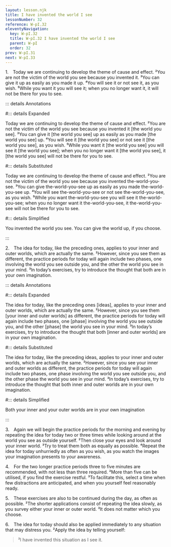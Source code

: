 ```yaml
---
layout: lesson.njk
title: I have invented the world I see
lessonNumber: 32
reference: W-pI.32
eleventyNavigation:
  key: W-pI.32
  title: W-pI.32 I have invented the world I see
  parent: W-pI
  order: 32
prev: W-pI.31
next: W-pI.33
---
```


1. Today we are continuing to develop the theme of cause and effect. 
²You are not the victim of the world you see because you invented it. 
³You can give it up as easily as you made it up. 
⁴You will see it or not see it, as you wish. 
⁵While you want it you will see it; when you no longer want it, it will not be there for you to see.

::: details Annotations

#::: details Expanded

Today we are continuing to develop the theme of cause and effect. 
²You are not the victim of the world you see because you invented it [the world you see]. 
³You can give it [the world you see] up as easily as you made [the world you see] up. 
⁴You will see it [the world you see] or not see it [the world you see], as you wish. 
⁵While you want it [the world you see] you will see it [the world you see]; when you no longer want it [the world you see],  it [the world you see] will not be there for you to see.

#::: details Substituted

Today we are continuing to develop the theme of cause and effect. 
²You are not the victim of the world you see because you invented the-world-you-see. 
³You can give the-world-you-see up as easily as you made the-world-you-see up. 
⁴You will see the-world-you-see or not see the-world-you-see, as you wish. 
⁵While you want the-world-you-see you will see it the-world-you-see; when you no longer want it the-world-you-see,  it the-world-you-see will not be there for you to see.

#::: details Simplified

You invented the world you see. 
You can give the world up, if you choose.

:::

2. The idea for today, like the preceding ones, applies to your inner and outer worlds, which are actually the same. 
²However, since you see them as different, the practice periods for today will again include two phases, one involving the world you see outside you, and the other the world you see in your mind. 
³In today’s exercises, try to introduce the thought that both are in your own imagination.

::: details Annotations

#::: details Expanded

The idea for today, like the preceding ones [ideas], applies to your inner and outer worlds, which are actually the same. 
²However, since you see them [your inner and outer worlds] as different, the practice periods for today will again include two phases, one [phase] involving the world you see outside you, and the other [phase] the world you see in your mind. 
³In today’s exercises, try to introduce the thought that both [inner and outer worlds] are in your own imagination.

#::: details Substituted

The idea for today, like the preceding ideas, applies to your inner and outer worlds, which are actually the same. 
²However, since you see your inner and outer worlds as different, the practice periods for today will again include two phases, one phase involving the world you see outside you, and the other phase the world you see in your mind. 
³In today’s exercises, try to introduce the thought that both inner and outer worlds are in your own imagination.

#::: details Simplified

Both your inner and your outer worlds are in your own imagination

:::

3. Again we will begin the practice periods for the morning and evening by repeating the idea for today two or three times while looking around at the world you see as outside yourself. 
²Then close your eyes and look around your inner world. 
³Try to treat them both as equally as possible. 
⁴Repeat the idea for today unhurriedly as often as you wish, as you watch the images your imagination presents to your awareness.

4. For the two longer practice periods three to five minutes are recommended, with not less than three required. 
²More than five can be utilised, if you find the exercise restful. 
³To facilitate this, select a time when few distractions are anticipated, and when you yourself feel reasonably ready.

5. These exercises are also to be continued during the day, as often as possible. 
²The shorter applications consist of repeating the idea slowly, as you survey either your inner or outer world. 
³It does not matter which you choose.

6. The idea for today should also be applied immediately to any situation that may distress you. 
²Apply the idea by telling yourself:

>³I have invented this situation as I see it.
